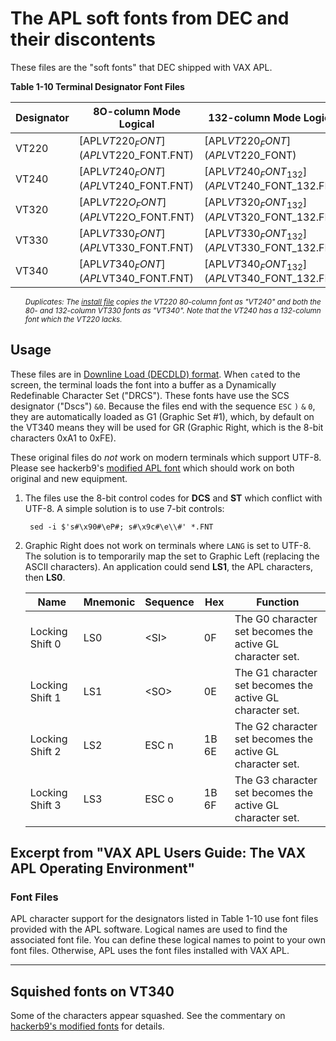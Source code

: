# The APL soft fonts from DEC and their discontents

These files are the "soft fonts" that DEC shipped with VAX APL. 

**Table 1-10 Terminal Designator Font Files**

| Designator | 8O-column Mode Logical               | 132-column Mode Logical                      |
|------------|--------------------------------------|----------------------------------------------|
| VT220      | [APL$VT220_FONT](APL$VT220_FONT.FNT) | [APL$VT220_FONT](APL$VT220_FONT)             |
| VT240      | [APL$VT240_FONT](APL$VT240_FONT.FNT) | [APL$VT240_FONT_132](APL$VT240_FONT_132.FNT) |
| VT320      | [APL$VT22O_FONT](APL$VT22O_FONT.FNT) | [APL$VT320_FONT_132](APL$VT320_FONT_132.FNT) |
| VT330      | [APL$VT330_FONT](APL$VT330_FONT.FNT) | [APL$VT330_FONT_132](APL$VT330_FONT_132.FNT) |
| VT340      | [APL$VT340_FONT](APL$VT340_FONT.FNT) | [APL$VT340_FONT_132](APL$VT340_FONT_132.FNT) |

<ul><sub><i>

Duplicates: The [install file](../saveset/A/kitinstal.com) copies the
VT220 80-column font as "VT240" and both the 80- and 132-column VT330
fonts as "VT340". Note that the VT240 has a 132-column font which the
VT220 lacks.

</i></sub></ul>


## Usage

These files are in [Downline Load (DECDLD) format][DECDLD]. When
`cat`ed to the screen, the terminal loads the font into a buffer as a
Dynamically Redefinable Character Set ("DRCS"). These fonts have use
the SCS designator ("Dscs") `&0`. Because the files end with the
sequence `ESC` `)` `&` `0`, they are automatically loaded as G1
(Graphic Set #1), which, by default on the VT340 means they will be
used for GR (Graphic Right, which is the 8-bit characters 0xA1 to
0xFE).

These original files do _not_ work on modern terminals which support
UTF-8. Please see hackerb9's [modified APL font](../aplfontb9) which
should work on both original and new equipment.

1. The files use the 8-bit control codes for **DCS** and **ST** which
   conflict with UTF-8. A simple solution is to use 7-bit controls:

		sed -i $'s#\x90#\eP#; s#\x9c#\e\\#' *.FNT

2. Graphic Right does not work on terminals where `LANG` is set to
   UTF-8. The solution is to temporarily map the set to Graphic Left
   (replacing the ASCII characters). An application could send **LS1**,
   the APL characters, then **LS0**.


	| Name            | Mnemonic | Sequence | Hex   | Function                                                  |
	|-----------------|----------|----------|-------|-----------------------------------------------------------|
	| Locking Shift 0 | LS0      | \<SI\>   | 0F    | The G0 character set becomes the active GL character set. |
	| Locking Shift 1 | LS1      | \<SO\>   | 0E    | The G1 character set becomes the active GL character set. |
	| Locking Shift 2 | LS2      | ESC n    | 1B 6E | The G2 character set becomes the active GL character set. |
	| Locking Shift 3 | LS3      | ESC o    | 1B 6F | The G3 character set becomes the active GL character set. |


[DECDLD]: https://github.com/hackerb9/vt340test/raw/main/docs/EK-PPLV2-PM.B01_Level_2_Sixel_Programming_Reference.pdf#page=114


## Excerpt from "VAX APL Users Guide: The VAX APL Operating Environment"

### Font Files

APL character support for the designators listed in Table 1-10 use font files
provided with the APL software. Logical names are used to find the associated
font file. You can define these logical names to point to your own font files.
Otherwise, APL uses the font files installed with VAX APL.


----------------------------------------------------------------------

## Squished fonts on VT340

Some of the characters appear squashed. See the commentary on
[hackerb9's modified fonts](../aplfontb9) for details.
